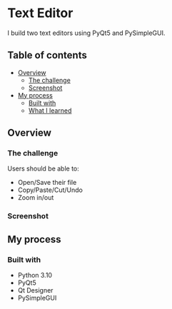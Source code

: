 # Text Editor

I build two text editors using PyQt5 and PySimpleGUI.

## Table of contents

- [Overview](#overview)
  - [The challenge](#the-challenge)
  - [Screenshot](#screenshot)
- [My process](#my-process)
  - [Built with](#built-with)
  - [What I learned](#what-i-learned)

## Overview

### The challenge

Users should be able to:

- Open/Save their file
- Copy/Paste/Cut/Undo
- Zoom in/out

### Screenshot

## My process

### Built with

- Python 3.10
- PyQt5
- Qt Designer
- PySimpleGUI